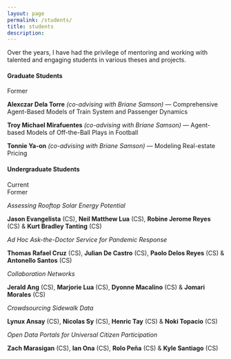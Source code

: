 ```yaml
---
layout: page
permalink: /students/
title: students
description:
---
```


<section>
  <p>Over the years, I have had the privilege of mentoring and working with talented and engaging students in various theses and projects.</p>
  <h4 class="row subheading">Graduate Students</h4>
  <div class="row">
    <span class="small-col">Former</span>
    <div class="large-col">
      <p><b>Alexczar Dela Torre</b> <em>(co-advising with Briane Samson)</em> — Comprehensive Agent-Based Models of Train System and Passenger Dynamics</p>
      <p><b>Troy Michael Mirafuentes</b> <em>(co-advising with Briane Samson)</em> — Agent-based Models of Off-the-Ball Plays in Football</p>
      <p><b>Tonnie Ya-on</b> <em>(co-advising with Briane Samson)</em> — Modeling Real-estate Pricing</p>
    </div>
  </div>
  <h4 class="row subheading">Undergraduate Students</h4>
  <div class="row">
    <span class="small-col">Current</span>
    <div class="large-col">
    </div>
    <span class="small-col">Former</span>
    <div class="large-col">
      <div class="block">
        <p><em>Assessing Rooftop Solar Energy Potential</em></p>
        <p><b>Jason Evangelista</b> (CS), <b>Neil Matthew Lua</b> (CS), <b>Robine Jerome Reyes</b> (CS) & <b>Kurt Bradley Tanting</b> (CS)</p>
      </div>
      <div class="block">
        <p><em>Ad Hoc Ask-the-Doctor Service for Pandemic Response</em></p>
        <p><b>Thomas Rafael Cruz</b> (CS), <b>Julian De Castro</b> (CS), <b>Paolo Delos Reyes</b> (CS) & <b>Antonello Santos</b> (CS)</p>
      </div>
      <div class="block">
        <p><em>Collaboration Networks</em></p>
        <p><b>Jerald Ang</b> (CS), <b>Marjorie Lua</b> (CS), <b>Dyonne Macalino</b> (CS) & <b>Jomari Morales</b> (CS)</p>
      </div>
      <div class="block">
        <p><em>Crowdsourcing Sidewalk Data</em></p>
        <p><b>Lynux Ansay</b> (CS), <b>Nicolas Sy</b> (CS), <b>Henric Tay</b> (CS) & <b>Noki Topacio</b> (CS)</p>
      </div>
      <div class="block">
        <p><em>Open Data Portals for Universal Citizen Participation</em></p>
        <p><b>Zach Marasigan</b> (CS), <b>Ian Ona</b> (CS), <b>Rolo Peña</b> (CS) & <b>Kyle Santiago</b> (CS)</p>
      </div>
    </div>
  </div>
</section>
